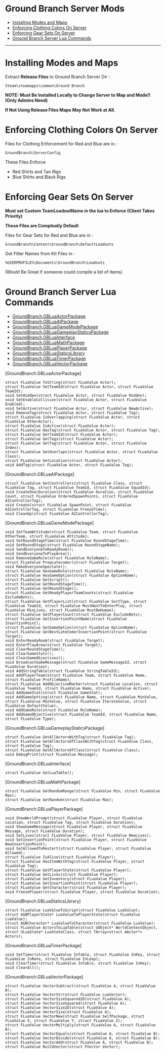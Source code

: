 Ground Branch Server Mods
=============================

- [Installing Modes and Maps](#installing-modes-and-maps)
- [Enforcing Clothing Colors On Server](#enforcing-clothing-colors-on-server)
- [Enforcing Gear Sets On Server](#enforcing-gear-sets-on-server)
- [Ground Branch Server Lua Commands](#ground-branch-server-lua-commands)

----------------------------------

# Installing Modes and Maps

Extract **Release Files** to Ground Branch Server Dir :

`Steam\steamapps\common\Ground Branch`

**NOTE:**
**Must Be Installed Locally to Change Server to Map and Mode!! (Only Admins Need)**

**If Not Using Release Files Maps May Not Work at All.**

# Enforcing Clothing Colors On Server

Files for Clothing Enforcement for Red and Blue are in :

`GroundBranch\ServerConfig`

These Files Enforce
* Red Shirts and Tan Rigs
* Blue Shirts and Black Rigs

# Enforcing Gear Sets On Server

**Must set Custom TeamLoadoutName in the lua to Enforce (Client Takes Priority)**

**These Files are Compleatly Default**

Files for Gear Sets for Red and Blue are in :

`GroundBranch\Content\GroundBranch\DefaultLoadouts`

Get Filter Names from Kit Files in :

`%USERPROFILE%\Documents\GroundBranch\Loadouts`

(Would Be Great if someone could compile a list of items)

# Ground Branch Server Lua Commands
- [GroundBranch.GBLuaActorPackage](#GBLuaActorPackage)
- [GroundBranch.GBLuaAIPackage](#GBLuaAIPackage)
- [GroundBranch.GBLuaGameModePackage](#GBLuaGameModePackage)
- [GroundBranch.GBLuaGameplayStaticsPackage](#GBLuaGameplayStaticsPackage)
- [GroundBranch.GBLuaInterface](#GBLuaInterface)
- [GroundBranch.GBLuaMathPackage](#GBLuaMathPackage)
- [GroundBranch.GBLuaPlayerPackage](#GBLuaPlayerPackage)
- [GroundBranch.GBLuaStaticsLibrary](#GBLuaStaticsLibrary)
- [GroundBranch.GBLuaTimerPackage](#GBLuaTimerPackage)
- [GroundBranch.GBLuaVectorPackage](#GBLuaVectorPackage)

[GroundBranch.GBLuaActorPackage]
```
struct FLuaValue ToString(struct FLuaValue Actor);
struct FLuaValue SetTeamId(struct FLuaValue Actor, struct FLuaValue TeamId);
void SetHidden(struct FLuaValue Actor, struct FLuaValue Hidden);
void SetEnableCollision(struct FLuaValue Actor, struct FLuaValue Enabled);
void SetActive(struct FLuaValue Actor, struct FLuaValue NewActive);
void RemoveTag(struct FLuaValue Actor, struct FLuaValue Tag); 
struct FLuaValue IsOverlapping(struct FLuaValue Actor, struct FLuaValue OtherActor); 
struct FLuaValue IsActive(struct FLuaValue Actor); 
struct FLuaValue HasTag(struct FLuaValue Actor, struct FLuaValue Tag);
struct FLuaValue GetTeamId(struct FLuaValue Actor);
struct FLuaValue GetTags(struct FLuaValue Actor);
struct FLuaValue GetTag(struct FLuaValue Actor, struct FLuaValue Index); 
struct FLuaValue GetOverlaps(struct FLuaValue Actor, struct FLuaValue Class);
struct FLuaValue GetLocation(struct FLuaValue Actor);
void AddTag(struct FLuaValue Actor, struct FLuaValue Tag);
```

[GroundBranch.GBLuaAIPackage]
```
struct FLuaValue GetControllers(struct FLuaValue Class, struct FLuaValue Tag, struct FLuaValue TeamId, struct FLuaValue SquadId); 
void CreateOverDuration(struct FLuaValue Duration, struct FLuaValue Count, struct FLuaValue OrderedSpawnPoints, struct FLuaValue AIControllerTag); 
void Create(struct FLuaValue SpawnPoint, struct FLuaValue AIControllerTag, struct FLuaValue FreezeTime);
void CleanUp(struct FLuaValue AIControllerTag);
```

[GroundBranch.GBLuaGameModePackage]
```
void SetTeamAttitude(struct FLuaValue Team, struct FLuaValue OtherTeam, struct FLuaValue Attitude);
void SetRoundStageTime(struct FLuaValue RoundStageTime); 
void SetRoundStage(struct FLuaValue RoundStageName); 
void SendEveryoneToReadyRoom();
void SendEveryoneToPlayArea(); 
void RemoveGameRule(struct FLuaValue RuleName); 
struct FLuaValue PrepLatecomer(struct FLuaValue Target); 
void MakeEveryoneSpectate(); 
struct FLuaValue HasGameRule(struct FLuaValue RuleName); 
struct FLuaValue HasGameOption(struct FLuaValue OptionName); 
struct FLuaValue GetScript();
struct FLuaValue GetRoundStageTime();
struct FLuaValue GetRoundStage();
struct FLuaValue GetReadyPlayerTeamCounts(struct FLuaValue ExcludeBots);
struct FLuaValue GetPlayerList(struct FLuaValue SortType, struct FLuaValue TeamId, struct FLuaValue MustWantToEnterPlay, struct FLuaValue MinLives, struct FLuaValue MustBeHuman);
struct FLuaValue GetPlayerCount(struct FLuaValue ExcludeBots); 
struct FLuaValue GetInsertionPointName(struct FLuaValue InsertionPoint);
struct FLuaValue GetGameOption(struct FLuaValue OptionName); 
struct FLuaValue GetBestLateComerInsertionPoint(struct FLuaValue Target); 
void EnterReadyRoom(struct FLuaValue Target); 
void EnterPlayArea(struct FLuaValue Target);
void ClearRoundStageTime();
void ClearGameStats(); 
void ClearGameObjectives(); 
void BroadcastGameMessage(struct FLuaValue GameMessageId, struct FLuaValue Duration);
void AddStringTable(struct FLuaValue StringTableId);
void AddPlayerTeam(struct FLuaValue Team, struct FLuaValue Name, struct FLuaValue ProfileName);
struct FLuaValue AddObjectiveMarker(struct FLuaValue Location, struct FLuaValue TeamId, struct FLuaValue Name, struct FLuaValue Active);
void AddGameStat(struct FLuaValue GameStat);
void AddGameSetting(struct FLuaValue Name, struct FLuaValue MinValue, struct FLuaValue MaxValue, struct FLuaValue IterateValue, struct FLuaValue DefaultValue); 
void AddGameRule(struct FLuaValue RuleName);
void AddGameObjective(struct FLuaValue TeamId, struct FLuaValue Name, struct FLuaValue Type);
```

[GroundBranch.GBLuaGameplayStaticsPackage]
```
struct FLuaValue GetAllActorsWithTag(struct FLuaValue Tag); 
struct FLuaValue GetAllActorsOfClassWithTag(struct FLuaValue Class, struct FLuaValue Tag); 
struct FLuaValue GetAllActorsOfClass(struct FLuaValue Class); 
void DebugPrint(struct FLuaValue Message);
```

[GroundBranch.GBLuaInterface]
```
struct FLuaValue GetLuaTable();
```

[GroundBranch.GBLuaMathPackage]
```
struct FLuaValue GetRandomRange(struct FLuaValue Min, struct FLuaValue Max); 
struct FLuaValue GetRandom(struct FLuaValue Max);
```

[GroundBranch.GBLuaPlayerPackage]
```
void ShowWorldPrompt(struct FLuaValue Player, struct FLuaValue Location, struct FLuaValue Tag, struct FLuaValue Duration);
void ShowGameMessage(struct FLuaValue Player, struct FLuaValue Message, struct FLuaValue Duration);
void SetLives(struct FLuaValue Player, struct FLuaValue NewLives);
void SetInsertionPoint(struct FLuaValue Player, struct FLuaValue NewInsertionPoint);
void SetAllowedToRestart(struct FLuaValue Player, struct FLuaValue Allowed);
struct FLuaValue IsAlive(struct FLuaValue Player);
struct FLuaValue HasItemWithTag(struct FLuaValue Player, struct FLuaValue Tag);
struct FLuaValue GetPlayerState(struct FLuaValue Player);
struct FLuaValue GetLives(struct FLuaValue Player); 
struct FLuaValue GetInventory(struct FLuaValue Player);
struct FLuaValue GetInsertionPoint(struct FLuaValue Player);
struct FLuaValue GetCharacter(struct FLuaValue Player);
void FreezePlayer(struct FLuaValue Player, struct FLuaValue Duration);
```

[GroundBranch.GBLuaStaticsLibrary]
```
struct FLuaValue LuaValueToScript(struct FLuaValue LuaValue); 
struct AGBPlayerState* LuaValueToPlayerState(struct FLuaValue LuaValue); 
struct AGBCharacter* LuaValueToCharacter(struct FLuaValue LuaValue); 
struct FLuaValue ActorsToLuaTable(struct UObject* WorldContextObject, struct ULuaState* LuaStateClass, struct TArray<struct AActor*> Actors);
```

[GroundBranch.GBLuaTimerPackage]
```
void SetTimer(struct FLuaValue InTable, struct FLuaValue InKey, struct FLuaValue InRate, struct FLuaValue InLoop);
void ClearTimer(struct FLuaValue InTable, struct FLuaValue InKey);
void ClearAll();
```


[GroundBranch.GBLuaVectorPackage]
```
struct FLuaValue VectorSubtract(struct FLuaValue A, struct FLuaValue B);
struct FLuaValue VectorStr(struct FLuaValue LuaVector);
struct FLuaValue VectorSizeSquared2D(struct FLuaValue A);
struct FLuaValue VectorSizeSquared(struct FLuaValue A); 
struct FLuaValue VectorSize2D(struct FLuaValue A);
struct FLuaValue VectorSize(struct FLuaValue A);
struct FLuaValue VectorNew(struct FLuaValue SelfPackage, struct FLuaValue X, struct FLuaValue Y, struct FLuaValue Z);
struct FLuaValue VectorMultiply(struct FLuaValue A, struct FLuaValue B);
struct FLuaValue VectorEquals(struct FLuaValue A, struct FLuaValue B);
struct FLuaValue VectorDivide(struct FLuaValue A, struct FLuaValue B);
struct FLuaValue VectorAdd(struct FLuaValue A, struct FLuaValue B);
struct FLuaValue BuildVector(struct FVector Vector);
```


